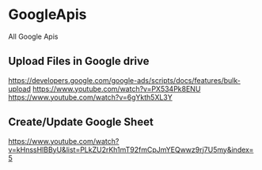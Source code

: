 # GoogleApis
All Google Apis

## Upload Files in Google drive
https://developers.google.com/google-ads/scripts/docs/features/bulk-upload
https://www.youtube.com/watch?v=PX534Pk8ENU
https://www.youtube.com/watch?v=6gYkth5XL3Y

## Create/Update Google Sheet
https://www.youtube.com/watch?v=kHnssHlBByU&list=PLkZU2rKh1mT92fmCpJmYEQwwz9rj7U5my&index=5
